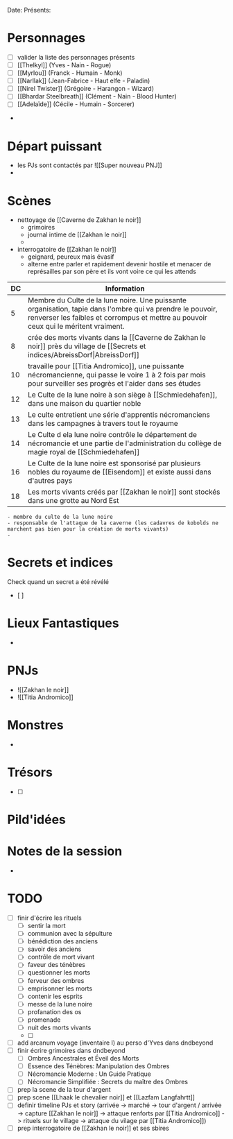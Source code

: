 Date: 
Présents: 


# Personnages
- [ ] valider la liste des personnages présents
- [ ] [[Thelkyl]] (Yves - Nain - Rogue)
- [ ] [[Myrlou]] (Franck - Humain - Monk)
- [ ] [[Narllak]] (Jean-Fabrice - Haut elfe - Paladin)
- [ ] [[Nirel Twister]] (Grégoire - Harangon - Wizard)
- [ ] [[Bhardar Steelbreath]] (Clément - Nain - Blood Hunter)
- [ ] [[Adelaïde]] (Cécile - Humain - Sorcerer)
- 

# Départ puissant

- les PJs sont contactés par ![[Super nouveau PNJ]]
- 



# Scènes
- nettoyage de [[Caverne de Zakhan le noir]]
	- grimoires
	- journal intime de [[Zakhan le noir]]
	- 
- interrogatoire de [[Zakhan le noir]]
	- geignard, peureux mais évasif
	- alterne entre parler et rapidement devenir hostile et menacer de représailles par son père et ils vont voire ce qui les attends

| DC  | Information                                                                                                                                                                                        |
| --- | -------------------------------------------------------------------------------------------------------------------------------------------------------------------------------------------------- |
| 5   | Membre du Culte de la lune noire. Une puissante organisation, tapie dans l'ombre qui va prendre le pouvoir, renverser les faibles et corrompus et mettre au pouvoir ceux qui le méritent vraiment. |
| 8   | crée des morts vivants dans la [[Caverne de Zakhan le noir]] près du village de [[Secrets et indices/AbreissDorf\|AbreissDorf]]                                                                    |
| 10  | travaille pour [[Titia Andromico]], une puissante nécromancienne, qui passe le voire 1 à 2 fois par mois pour surveiller ses progrès et l'aider dans ses études                                                                                          |
| 12  | Le Culte de la lune noire à son siège à [[Schmiedehafen]], dans une maison du quartier noble                                                                                                       |
| 13  | Le culte entretient une série d'apprentis nécromanciens dans les campagnes à travers tout le royaume                                                                                               |
| 14  | Le Culte d ela lune noire contrôle le département de nécromancie et une partie de l'administration du collège de magie royal de [[Schmiedehafen]]                                                  |
| 16  | Le Culte de la lune noire est sponsorisé par plusieurs nobles du royaume de [[Eisendom]] et existe aussi dans d'autres pays                                                                        |
| 18  | Les morts vivants créés par [[Zakhan le noir]] sont stockés dans une grotte au Nord Est                                                                                                                                 |

	- membre du culte de la lune noire
	- responsable de l'attaque de la caverne (les cadavres de kobolds ne marchent pas bien pour la création de morts vivants)
	- 

# Secrets et indices
Check quand un secret a été révélé
- [ ] 

# Lieux Fantastiques
- 

# PNJs
- ![[Zakhan le noir]]
- ![[Titia Andromico]]

# Monstres
- 

# Trésors
- [ ]


# Pild'idées
> 

# Notes de la session
- 


# TODO
- [ ] finir d'écrire les rituels
	- [ ] sentir la mort
	- [ ] communion avec la sépulture
	- [ ] bénédiction des anciens
	- [ ] savoir des anciens
	- [ ] contrôle de mort vivant
	- [ ] faveur des ténèbres
	- [ ] questionner les morts
	- [ ] ferveur des ombres
	- [ ] emprisonner les morts
	- [ ] contenir les esprits
	- [ ] messe de la lune noire
	- [ ] profanation des os
	- [ ] promenade
	- [ ] nuit des morts vivants
	- [ ] 
- [ ] add arcanum voyage (inventaire I) au perso d'Yves dans dndbeyond
- [ ] finir écrire grimoires dans dndbeyond
	- [ ] Ombres Ancestrales et Éveil des Morts
	- [ ] Essence des Ténèbres: Manipulation des Ombres
	- [ ] Nécromancie Moderne : Un Guide Pratique
	- [ ] Nécromancie Simplifiée : Secrets du maître des Ombres
- [ ] prep la scene de la tour d'argent
- [ ] prep scene [[Lhaak le chevalier noir]] et [[Lazfam Langfahrtt]]
- [ ] definir timeline PJs et story (arrivée -> marché -> tour d'argent / arrivée -> capture [[Zakhan le noir]] -> attaque renforts par [[Titia Andromico]] -> rituels sur le village -> attaque du vilage par [[Titia Andromico]])
- [ ] prep interrogatoire de [[Zakhan le noir]] et ses sbires